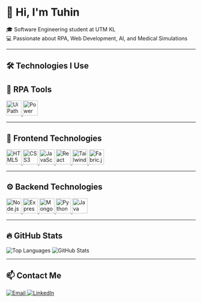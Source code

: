 # 👋 Hi, I'm Tuhin

🎓 Software Engineering student at UTM KL  
💻 Passionate about RPA, Web Development, AI, and Medical Simulations  

---

## 🛠️ Technologies I Use

## 🧠 RPA Tools

<p align="left">
  <a href="https://www.uipath.com/" target="_blank">
    <img src="https://upload.wikimedia.org/wikipedia/commons/0/05/UiPath_2019_logo.svg" height="40" alt="UiPath" title="UiPath"/>
  </a>
  <a href="https://powerautomate.microsoft.com/" target="_blank">
    <img src="https://learn.microsoft.com/en-us/media/logos/power-automate-icon.svg" height="40" alt="Power Automate" title="Microsoft Power Automate"/>
  </a>
</p>


---

## 🎨 Frontend Technologies

<p align="left">
  <a href="https://developer.mozilla.org/en-US/docs/Web/HTML" target="_blank">
    <img src="https://cdn.jsdelivr.net/gh/devicons/devicon/icons/html5/html5-original.svg" height="40" alt="HTML5" title="HTML5"/>
  </a>
  <a href="https://developer.mozilla.org/en-US/docs/Web/CSS" target="_blank">
    <img src="https://cdn.jsdelivr.net/gh/devicons/devicon/icons/css3/css3-original.svg" height="40" alt="CSS3" title="CSS3"/>
  </a>
  <a href="https://developer.mozilla.org/en-US/docs/Web/JavaScript" target="_blank">
    <img src="https://cdn.jsdelivr.net/gh/devicons/devicon/icons/javascript/javascript-original.svg" height="40" alt="JavaScript" title="JavaScript"/>
  </a>
  <a href="https://reactjs.org/" target="_blank">
    <img src="https://cdn.jsdelivr.net/gh/devicons/devicon/icons/react/react-original.svg" height="40" alt="React" title="React"/>
  </a>
  <a href="https://tailwindcss.com/" target="_blank">
    <img src="https://cdn.jsdelivr.net/gh/devicons/devicon/icons/tailwindcss/tailwindcss-plain.svg" height="40" alt="Tailwind CSS" title="Tailwind CSS"/>
  </a>
  <a href="http://fabricjs.com/" target="_blank">
    <img src="https://raw.githubusercontent.com/fabricjs/fabric.js/master/assets/fabric-logo.png" height="40" alt="Fabric.js" title="Fabric.js"/>
  </a>
</p>

---

## ⚙️ Backend Technologies

<p align="left">
  <a href="https://nodejs.org/" target="_blank">
    <img src="https://cdn.jsdelivr.net/gh/devicons/devicon/icons/nodejs/nodejs-original.svg" height="40" alt="Node.js" title="Node.js"/>
  </a>
  <a href="https://expressjs.com/" target="_blank">
    <img src="https://cdn.jsdelivr.net/gh/devicons/devicon/icons/express/express-original.svg" height="40" alt="Express.js" title="Express.js"/>
  </a>
  <a href="https://www.mongodb.com/" target="_blank">
    <img src="https://cdn.jsdelivr.net/gh/devicons/devicon/icons/mongodb/mongodb-original.svg" height="40" alt="MongoDB" title="MongoDB"/>
  </a>
  <a href="https://www.python.org/" target="_blank">
    <img src="https://cdn.jsdelivr.net/gh/devicons/devicon/icons/python/python-original.svg" height="40" alt="Python" title="Python"/>
  </a>
  <a href="https://www.java.com/" target="_blank">
    <img src="https://cdn.jsdelivr.net/gh/devicons/devicon/icons/java/java-original.svg" height="40" alt="Java" title="Java"/>
  </a>
</p>

---
## 🔥 GitHub Stats

![Top Languages](https://github-readme-stats.vercel.app/api/top-langs/?username=smtuhin01&layout=compact&theme=radical)
![GitHub Stats](https://github-readme-stats.vercel.app/api?username=smtuhin01&show_icons=true&theme=radical)

---

## 📫 Contact Me

<p align="left">
  <a href="mailto:smtuhin957@gmail.com" target="_blank">
    <img src="https://img.shields.io/badge/Email-D14836?style=for-the-badge&logo=gmail&logoColor=white" alt="Email"/>
  </a>
  <a href="https://www.linkedin.com/in/s-m-tuhin-255980210/" target="_blank">
    <img src="https://img.shields.io/badge/LinkedIn-0077B5?style=for-the-badge&logo=linkedin&logoColor=white" alt="LinkedIn"/>
  </a>
</p>
